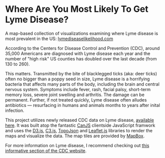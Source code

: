 Where Are You Most Likely To Get Lyme Disease?
===================

A map-based collection of visualizations examining where Lyme disease is most prevalent in the US: [lymediseaselikelihood.com](http://lymediseaselikelihood.com)

According to the Centers for Disease Control and Prevention (CDC), around 35,000 Americans are diagnosed with Lyme disease each year and the number of "high risk" US counties has doubled over the last decade (from 130 to 260).

This matters. Transmitted by the bite of blacklegged ticks (aka: deer ticks) often no bigger than a poppy seed in size, Lyme disease is a horrifying bacteria that affects many parts of the body, including the brain and central nervous system. Symptoms include fever, rash, facial palsy, short-term memory loss, severe joint swelling and arthritis. The damage can be permanent. Further, if not treated quickly, Lyme disease often alludes antibiotics — resurfacing in humans and animals months to years after inital infection.

This project utilizes newly released CDC data on Lyme disease, [available here](http://www.cdc.gov/lyme/stats/index.html). It was built atop the fantastic [CanJS](http://canjs.com/) clientside JavaScript framwork and uses the [D3.js](http://d3js.org/), [C3.js](http://c3js.org/), [TopoJson](https://github.com/mbostock/topojson) and [Leaflet.js](http://leafletjs.com/) libraries to render the maps and visualize the data. The map tiles are provided by [MapBox](https://www.mapbox.com/).

For more information on Lyme disease, I recommend checking out [this informative section of the CDC website](http://www.cdc.gov/lyme/index.html).